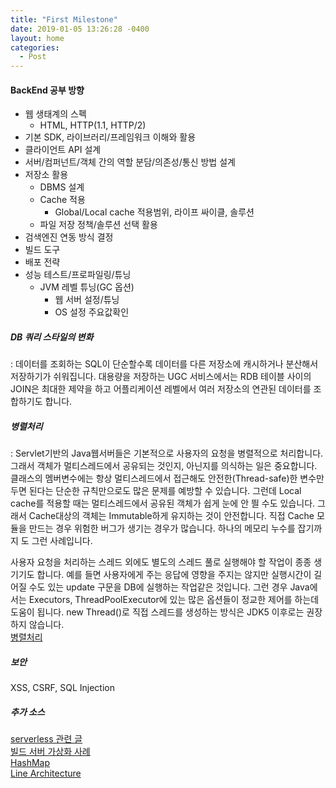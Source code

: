 ```yaml
---
title: "First Milestone"
date: 2019-01-05 13:26:28 -0400
layout: home
categories:
  - Post
---
```

#### BackEnd 공부 방향 
 - 웹 생태계의 스펙
   - HTML, HTTP(1.1, HTTP/2)  
 - 기본 SDK, 라이브러리/프레임워크 이해와 활용
 - 클라이언트 API 설계
 - 서버/컴퍼넌트/객체 간의 역할 분담/의존성/통신 방법 설계
 - 저장소 활용
    - DBMS 설계
    - Cache 적용
      - Global/Local cache 적용범위, 라이프 싸이클, 솔루션 
    - 파일 저장 정책/솔루션 선택 활용
 - 검색엔진 연동 방식 결정
 - 빌드 도구
 - 배포 전략
 - 성능 테스트/프로파일링/튜닝
    - JVM 레벨 튜닝(GC 옵션)
        - 웹 서버 설정/튜닝
        - OS 설정 주요값확인
 
##### DB 쿼리 스타일의 변화
 : 데이터를 조회하는 SQL이 단순할수록 데이터를 다른 저장소에 캐시하거나 분산해서 저장하기가 쉬워집니다.
   대용량을 저장하는 UGC 서비스에서는 RDB 테이블 사이의 JOIN은 최대한 제약을 하고 어플리케이션 레벨에서 여러 저장소의 연관된 데이터를 조합하기도 합니다.
   
##### 병렬처리
: Servlet기반의 Java웹서버들은 기본적으로 사용자의 요청을 병렬적으로 처리합니다. 그래서 객체가 멀티스레드에서 공유되는 것인지, 아닌지를 의식하는 일은 중요합니다. 클래스의 멤버변수에는 항상 멀티스레드에서 접근해도 안전한(Thread-safe)한 변수만 두면 된다는 단순한 규칙만으로도 많은 문제를 예방할 수 있습니다. 그런데 Local cache를 적용할 때는 멀티스레드에서 공유된 객체가 쉽게 눈에 안 띌 수도 있습니다. 그래서 Cache대상의 객체는 Immutable하게 유지하는 것이 안전합니다. 직접 Cache 모듈을 만드는 경우 위험한 버그가 생기는 경우가 많습니다. 하나의 메모리 누수를 잡기까지 도 그런 사례입니다.

사용자 요청을 처리하는 스레드 외에도 별도의 스레드 풀로 실행해야 할 작업이 종종 생기기도 합니다. 예를 들면 사용자에게 주는 응답에 영향을 주지는 않지만 실행시간이 길어질 수도 있는 update 구문을 DB에 실행하는 작업같은 것입니다. 그런 경우 Java에서는 Executors, ThreadPoolExecutor에 있는 많은 옵션들이 정교한 제어를 하는데 도움이 됩니다. new Thread()로 직접 스레드를 생성하는 방식은 JDK5 이후로는 권장하지 않습니다.  
[병렬처리](https://d2.naver.com/helloworld/1326256)
  
##### 보안

XSS, CSRF, SQL Injection

##### 추가 소스
[serverless 관련 글](https://martinfowler.com/bliki/Serverless.html)  
[빌드 서버 가상화 사례](https://martinfowler.com/bliki/Serverless.html)  
[HashMap](https://d2.naver.com/helloworld/831311)  
[Line Architecture](https://d2.naver.com/helloworld/809802)  






